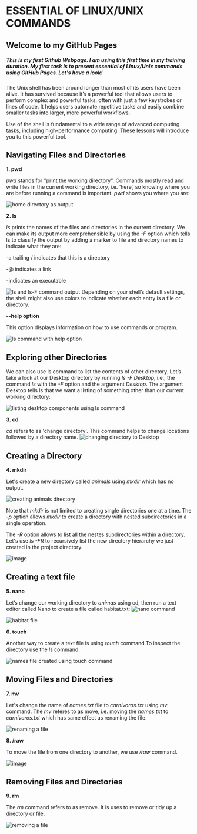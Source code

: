 # ESSENTIAL OF LINUX/UNIX COMMANDS
## Welcome to my GitHub Pages
##### This is my first Github Webpage. I am using this first time in my training duration. My first task is to present essential of Linux/Unix commands using GitHub Pages. Let's have a look!
The Unix shell has been around longer than most of its users have been alive. It has survived because it’s a powerful tool that allows users to perform complex and powerful tasks, often with just a few keystrokes or lines of code. It helps users automate repetitive tasks and easily combine smaller tasks into larger, more powerful workflows.

Use of the shell is fundamental to a wide range of advanced computing tasks, including high-performance computing. These lessons will introduce you to this powerful tool.

## Navigating Files and Directories
**1. pwd**

*pwd* stands for "print the working directory". Commands mostly read and write files in the current working directory, i.e. ‘here’, so knowing where you are before running a command is important. *pwd* shows you where you are:

![home directory as output](https://user-images.githubusercontent.com/52249880/150629417-06bcde30-a80e-47a8-8cbd-76ab3ad1c190.png)

**2. ls**

*ls* prints the names of the files and directories in the current directory. We can make its output more comprehensible by using the *-F* option which tells ls to classify the output by adding a marker to file and directory names to indicate what they are:

-a trailing / indicates that this is a directory

-@ indicates a link

-indicates an executable

![ls and ls-F command output](https://user-images.githubusercontent.com/52249880/150629451-17da43cc-8031-4843-ae02-78679128e1c9.png)
Depending on your shell’s default settings, the shell might also use colors to indicate whether each entry is a file or directory.

**--help option**

This option displays information on how to use commands or program.

![ls command with help option](https://user-images.githubusercontent.com/52249880/150629490-a0c14de4-3d54-4e69-a6b4-715db9af0d28.png)

## Exploring other Directories
We can also use ls command to list the contents of other directory. Let’s take a look at our Desktop directory by running *ls -F Desktop*, i.e., the command *ls* with the *-F* option and the argument *Desktop*. The argument Desktop tells ls that we want a listing of something other than our current working directory:

![listing desktop components using ls command](https://user-images.githubusercontent.com/52249880/150629829-42fdf91f-49b9-4d50-8f1c-429f447983b9.png)

**3. cd**

*cd* refers to as 'change directory'. This command helps to change locations followed by a directory name.
![changing directory to Desktop](https://user-images.githubusercontent.com/52249880/150629928-8cfc9e8a-489b-4958-b144-a8e90bb87a2d.png)

## Creating a Directory

**4. mkdir**

Let's create a new directory called *animals* using *mkdir* which has no output.

![creating animals directory](https://user-images.githubusercontent.com/52249880/150630082-b50bff6f-9a9c-4b57-a87d-4c904aaddcf0.png)

Note that *mkdir* is not limited to creating single directories one at a time. The *-p* option allows *mkdir* to create a directory with nested subdirectories in a single operation.

The *-R* option allows to list all the nestes subdirectories within a directory. Let's use *ls -FR* to recursively list the new directory hierarchy we just created in the project directory.

![image](https://user-images.githubusercontent.com/52249880/150630163-1cb00453-fe87-4df6-ac1b-19bfd77c316a.png)

## Creating a text file

**5. nano**

Let’s change our working directory to *animas* using cd, then run a text editor called Nano to create a file called habitat.txt:
![nano command](https://user-images.githubusercontent.com/52249880/150630427-10b96041-d8aa-4556-9ce8-f1bf8da00aaa.png)

![habitat file](https://user-images.githubusercontent.com/52249880/150630375-cbae28d8-8024-4658-9e0c-f758e0e99bb7.png)

**6. touch**

Another way to create a text file is using *touch* command.To inspect the directory use the *ls* command.

![names file created using touch command](https://user-images.githubusercontent.com/52249880/150630525-c8944ae8-6fbb-4ed3-a147-37eb8baae765.png)

## Moving Files and Directories

**7. mv**

Let's change the name of *names.txt* file to *carnivoros.txt* using *mv* command. The *mv* referes to as move, i.e. moving the *names.txt* to *carnivoros.txt* which has same effect as renaming the file.

![renaming a file](https://user-images.githubusercontent.com/52249880/150630715-7f832a84-a792-4a53-aec1-d5310eeef8ac.png)

**8. /raw**

To move the file from one directory to another, we use */raw* command.

![image](https://user-images.githubusercontent.com/52249880/150630978-6b2b922d-8c69-4891-8d5a-95e1ccbd7de4.png)

## Removing Files and Directories
**9. rm**

The *rm* command refers to as remove. It is uses to remove or tidy up a directory or file.

![removing a file](https://user-images.githubusercontent.com/52249880/150631341-ead147f2-383d-4685-9062-fee2109b7d83.png)


























